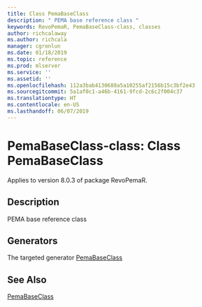 ```yaml
---
title: Class PemaBaseClass
description: " PEMA base reference class "
keywords: RevoPemaR, PemaBaseClass-class, classes
author: richcalaway
ms.author: richcala
manager: cgronlun
ms.date: 01/18/2019
ms.topic: reference
ms.prod: mlserver
ms.service: ''
ms.assetid: ''
ms.openlocfilehash: 112a3bab4130688a5a10255af2156b15c3bf2e43
ms.sourcegitcommit: 5a1af0c1-a46b-4161-9fcd-2c6c2f004c37
ms.translationtype: HT
ms.contentlocale: en-US
ms.lasthandoff: 06/07/2019
---
```

 # <a name="pemabaseclass-class-class-pemabaseclass"></a>PemaBaseClass-class: Class PemaBaseClass

 Applies to version 8.0.3 of package RevoPemaR.
 
 ## <a name="description"></a>Description
 
PEMA base reference class
 
 
 ## <a name="generators"></a>Generators 

 
The targeted generator [PemaBaseClass](pemabaseclass.md)
 
 

 
 
 
 ## <a name="see-also"></a>See Also
 
[PemaBaseClass](pemabaseclass.md)
   
 

